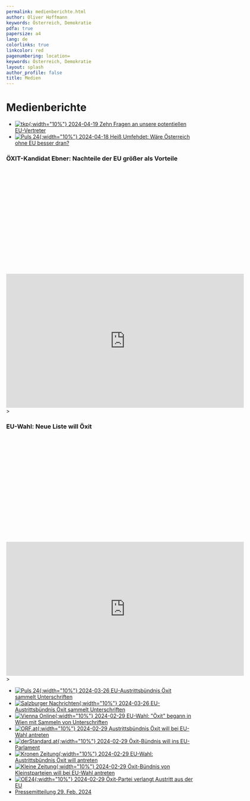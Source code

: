 ```yaml
---
permalink: medienberichte.html
author: Oliver Hoffmann
keywords: Österreich, Demokratie
pdfa: true
papersize: a4
lang: de
colorlinks: true
linkcolor: red
pagenumbering: location=
keywords: Österreich, Demokratie
layout: splash
author_profile: false
title: Medien
---
```


# Medienberichte

* [![tkp](https://tkp.at/wp-content/uploads/2022/04/logo.svg){:width="10%"} 2024-04-19 Zehn Fragen an unsere potentiellen EU-Vertreter](https://tkp.at/2024/04/19/zehn-fragen-an-unsere-potentiellen-eu-vertreter/)
* [![Puls 24]({{site.url}}{{site.baseurl}}/assets/images/2024-03-30-Puls24-Logo.svg){:width="10%"} 2024-04-18 Heiß Umfehdet: Wäre Österreich ohne EU besser dran?](https://www.puls24.at/video/heiss-umfehdet/heiss-umfehdet-vom-18042024/v1av5f7in6yvr)

### ÖXIT-Kandidat Ebner: Nachteile der EU größer als Vorteile

<div class="fluid-width-video-wrapper" style="padding-top: 56.25%;">
    <iframe
        width="640"
        height="360"
        src="https://gegenstimme.tv/videos/embed/bb11727d-ee64-4710-81f3-00a06f185b25?title=0&warningTitle=0&peertubeLink=0"
        frameborder="0"
        allow="accelerometer; clipboard-write; encrypted-media; gyroscope; picture-in-picture; web-share"
        allowfullscreen></iframe>
    >
    </iframe>
</div>

### EU-Wahl: Neue Liste will Öxit

<div class="fluid-width-video-wrapper" style="padding-top: 56.25%;">
    <iframe
        width="640"
        height="360"
        src="https://rumble.com/embed/v4ju3lc/?pub=31wbp"
        frameborder="0"
        allow="accelerometer; clipboard-write; encrypted-media; gyroscope; picture-in-picture; web-share"
        allowfullscreen></iframe>
    >
    </iframe>
</div>

* [![Puls 24]({{site.url}}{{site.baseurl}}/assets/images/2024-03-30-Puls24-Logo.svg){:width="10%"} 2024-03-26 EU-Austrittsbündnis Öxit sammelt Unterschriften](https://www.puls24.at/news/politik/eu-austrittsbuendnis-oexit-sammelt-unterschriften/324292)
* [![Salzburger Nachrichten]({{site.url}}{{site.baseurl}}/assets/images/2024-03-30-Salzburger-Nachrichten-Logo.svg){:width="10%"} 2024-03-26 EU-Austrittsbündnis Öxit sammelt Unterschriften](https://www.sn.at/politik/innenpolitik/eu-austrittsbuendnis-oexit-unterschriften-155726470)
* [![Vienna Online](https://www.vienna.at/wp-content/themes/vodl-vienna/assets/logo/logo.svg){:width="10%"} 2024-02-29 EU-Wahl: "Öxit" begann in Wien mit Sammeln von Unterschriften](https://www.vienna.at/eu-wahl-oxit-begann-in-wien-mit-sammeln-von-unterschriften/8644279)
* [![ORF.at](https://orf.at/mojo/1_4_1/storyserver//news/news/images/target_news-universal.svg){:width="10%"} 2024-02-29 Austrittsbündnis Öxit will bei EU-Wahl antreten](https://orf.at/stories/3350167/)
* [![derStandard.at](https://upload.wikimedia.org/wikipedia/commons/7/73/DerStandard.at_Logo.svg){:width="10%"} 2024-02-29 Öxit-Bündnis will ins EU-Parlament](https://www.derstandard.at/story/3000000209555/oexit-buendnis-will-ins-eu-parlament-eu-sei-ein-undemokratisches-konstrukt?ref=rss)
* [![Kronen Zeitung](https://www.krone.at/images/2dcb23c.svg){:width="10%"} 2024-02-29 EU-Wahl: Austrittsbündnis Öxit will antreten](https://www.krone.at/3273334)
* [![Kleine Zeitung]({{site.url}}{{site.baseurl}}/assets/images/2024-03-03-Kleine-Zeitung-Logo.svg){:width="10%"} 2024-02-29 Öxit-Bündnis von Kleinstparteien will bei EU-Wahl antreten](https://www.kleinezeitung.at/politik/innenpolitik/18228841/oexit-buendnis-von-kleinstparteien-will-bei-eu-wahl-antreten)
* [![OE24]({{site.url}}{{site.baseurl}}/assets/images/2024-03-05-OE24-Logo.svg){:width="10%"} 2024-02-29 Öxit-Partei verlangt Austritt aus der EU](https://www.oe24.at/oesterreich/politik/parteien/oexit-partei-verlangt-austritt-aus-der-eu/587365696)
* [Pressemitteilung 29. Feb. 2024]({{site.url}}{{site.baseurl}}/2024-02-29-ÖXIT-EU2024.pdf)

